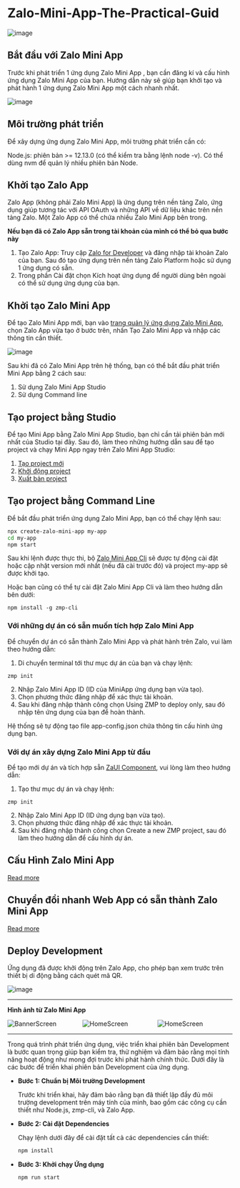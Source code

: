 # Zalo-Mini-App-The-Practical-Guid

![image](https://stc-developers.zdn.vn/static/v3/images/1b8571ac1a07f3a74e.png)

## Bắt đầu với Zalo Mini App

Trước khi phát triển 1 ứng dụng Zalo Mini App , bạn cần đăng kí và cấu hình ứng dụng Zalo Mini App của bạn. Hướng dẫn này sẽ giúp bạn khởi tạo và phát hành 1 ứng dụng Zalo Mini App một cách nhanh nhất.

![image](https://stc-zmp.zadn.vn/zmp-docs/v2.11.17/assets/images/MiniAppiLus02-02-cfa647f0d563938549cca00879b690f6.png)

## Môi trường phát triển

Để xây dựng ứng dụng Zalo Mini App, môi trường phát triển cần có:

Node.js: phiên bản >= 12.13.0 (có thể kiểm tra bằng lệnh node -v). Có thể dùng nvm để quản lý nhiều phiên bản Node.

## Khởi tạo Zalo App

Zalo App (không phải Zalo Mini App) là ứng dụng trên nền tảng Zalo, ứng dụng giúp tương tác với API OAuth và những API về dữ liệu khác trên nền tảng Zalo. Một Zalo App có thể chứa nhiều Zalo Mini App bên trong.

**Nếu bạn đã có Zalo App sẵn trong tài khoản của mình có thể bỏ qua bước này**

1. Tạo Zalo App: Truy cập [Zalo for Developer](https://developers.zalo.me/) và đăng nhập tài khoản Zalo của bạn. Sau đó tạo ứng dụng trên nền tảng Zalo Platform hoặc sử dụng 1 ứng dụng có sẵn.
2. Trong phần Cài đặt chọn Kích hoạt ứng dụng để người dùng bên ngoài có thể sử dụng ứng dụng của bạn.

## Khởi tạo Zalo Mini App

Để tạo Zalo Mini App mới, bạn vào [trang quản lý ứng dụng Zalo Mini App](https://mini.zalo.me/developers/), chọn Zalo App vừa tạo ở bước trên, nhấn Tạo Zalo Mini App và nhập các thông tin cần thiết.

![image](https://stc-zmp.zadn.vn/zmp-docs/v2.11.17/assets/images/create-mini-app-ae566e79ddf2a2fe534caa95e59ed80d.png)

Sau khi đã có Zalo Mini App trên hệ thống, bạn có thể bắt đầu phát triển Mini App bằng 2 cách sau:

1. Sử dụng Zalo Mini App Studio
2. Sử dụng Command line

## Tạo project bằng Studio

Để tạo Mini App bằng Zalo Mini App Studio, bạn chỉ cần tải phiên bản mới nhất của Studio tại đây. Sau đó, làm theo những hướng dẫn sau để tạo project và chạy Mini App ngay trên Zalo Mini App Studio:

1. [Tạo project mới](https://mini.zalo.me/devtools/ide/create-project/)
2. [Khởi động project](https://mini.zalo.me/devtools/ide/run-project/)
3. [Xuất bản project](https://mini.zalo.me/devtools/ide/deploy-project/)

## Tạo project bằng Command Line

Để bắt đầu phát triển ứng dụng Zalo Mini App, bạn có thể chạy lệnh sau:

```bash
npx create-zalo-mini-app my-app
cd my-app
npm start
```

Sau khi lệnh được thực thi, bộ [Zalo Mini App Cli](https://mini.zalo.me/devtools/cli/intro/) sẽ được tự động cài đặt hoặc cập nhật version mới nhất (nếu đã cài trước đó) và project my-app sẽ được khởi tạo.

Hoặc bạn cũng có thể tự cài đặt Zalo Mini App Cli và làm theo hướng dẫn bên dưới:

```base
npm install -g zmp-cli
```

### Với những dự án có sẵn muốn tích hợp Zalo Mini App

Để chuyển dự án có sẵn thành Zalo Mini App và phát hành trên Zalo, vui làm theo hướng dẫn:

1. Di chuyển terminal tới thư mục dự án của bạn và chạy lệnh:

```base
zmp init
```

2. Nhập Zalo Mini App ID (ID của MiniApp ứng dụng bạn vừa tạo).
3. Chọn phương thức đăng nhập để xác thực tài khoản.
4. Sau khi đăng nhập thành công chọn Using ZMP to deploy only, sau đó nhập tên ứng dụng của bạn để hoàn thành.

Hệ thống sẽ tự động tạo file app-config.json chứa thông tin cấu hình ứng dụng bạn.

### Với dự án xây dựng Zalo Mini App từ đầu

Để tạo mới dự án và tích hợp sẵn [ZaUI Component](https://mini.zalo.me/docs/zaui/), vui lòng làm theo hướng dẫn:

1. Tạo thư mục dự án và chạy lệnh:

```base
zmp init
```

2. Nhập Zalo Mini App ID (ID ứng dụng bạn vừa tạo).
3. Chọn phương thức đăng nhập để xác thực tài khoản.
4. Sau khi đăng nhập thành công chọn Create a new ZMP project, sau đó làm theo hướng dẫn để cấu hình dự án.

## Cấu Hình Zalo Mini App

[Read more](https://mini.zalo.me/intro/getting-started/app-config/)

## Chuyển đổi nhanh Web App có sẵn thành Zalo Mini App

[Read more](https://mini.zalo.me/intro/convert-web-app-to-zalo-mini-app/)

## Deploy Development

Ứng dụng đã được khởi động trên Zalo App, cho phép bạn xem trước trên thiết bị di động bằng cách quét mã QR.

![image](assets/images/QRZaloMiniApp.png)

---

**Hình ảnh từ Zalo Mini App**

<div style="display: flex;">
  <img src="assets/images/BannerScreen.jpg" alt="BannerScreen" style="flex: 1;"/>
  <img src="assets/images/HomeScreen.jpg" alt="HomeScreen" style="flex: 1;"/>
  <img src="assets/images/CartScreen.jpg" alt="HomeScreen" style="flex: 1;"/>
</div>

---

Trong quá trình phát triển ứng dụng, việc triển khai phiên bản Development là bước quan trọng giúp bạn kiểm tra, thử nghiệm và đảm bảo rằng mọi tính năng hoạt động như mong đợi trước khi phát hành chính thức. Dưới đây là các bước để triển khai phiên bản Development của ứng dụng.

-   **Bước 1: Chuẩn bị Môi trường Development**

    Trước khi triển khai, hãy đảm bảo rằng bạn đã thiết lập đầy đủ môi trường development trên máy tính của mình, bao gồm các công cụ cần thiết như Node.js, zmp-cli, và Zalo App.

-   **Bước 2: Cài đặt Dependencies**

    Chạy lệnh dưới đây để cài đặt tất cả các dependencies cần thiết:

    ```bash
    npm install
    ```

-   **Bước 3: Khởi chạy Ứng dụng**

    ```bash
    npm run start
    ```
